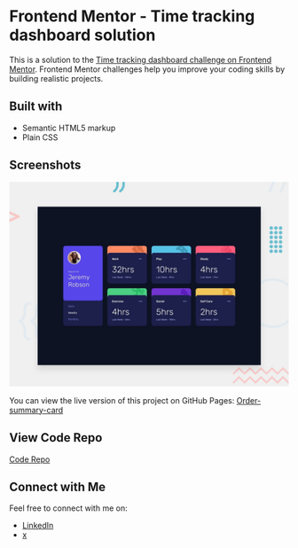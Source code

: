 # Frontend Mentor - Time tracking dashboard solution

This is a solution to the [Time tracking dashboard challenge on Frontend Mentor](https://www.frontendmentor.io/challenges/time-tracking-dashboard-UIQ7167Jw). Frontend Mentor challenges help you improve your coding skills by building realistic projects. 

## Built with

- Semantic HTML5 markup
- Plain CSS


## Screenshots

![Screenshot](media/screenshot.png)

You can view the live version of this project on GitHub Pages: [Order-summary-card](https://iamupo.github.io/FrontendMentor-Solutions/time-tracking-dashboard-main/)

## View Code Repo

[Code Repo](https://github.com/iamupo/FrontendMentor-Solutions/tree/main/time-tracking-dashboard-main)

## Connect with Me

Feel free to connect with me on:

- [LinkedIn](https://www.linkedin.com/in/iamupo/)
- [x](https://www.x.com/iamupo/)
